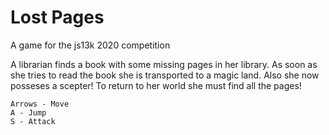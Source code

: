 # Lost Pages
A game for the js13k 2020 competition

A librarian finds a book with some missing pages in her library. As soon as she tries to read the book she is transported to a magic land. Also she now posseses a scepter! To return to her world she must find all the pages!

    Arrows - Move
    A - Jump
    S - Attack